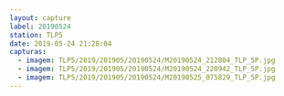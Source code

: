 ```yaml
---
layout: capture
label: 20190524
station: TLP5
date: 2019-05-24 21:28:04
capturas:
  - imagem: TLP5/2019/201905/20190524/M20190524_212804_TLP_5P.jpg
  - imagem: TLP5/2019/201905/20190524/M20190524_220942_TLP_5P.jpg
  - imagem: TLP5/2019/201905/20190524/M20190525_075829_TLP_5P.jpg
---
```

